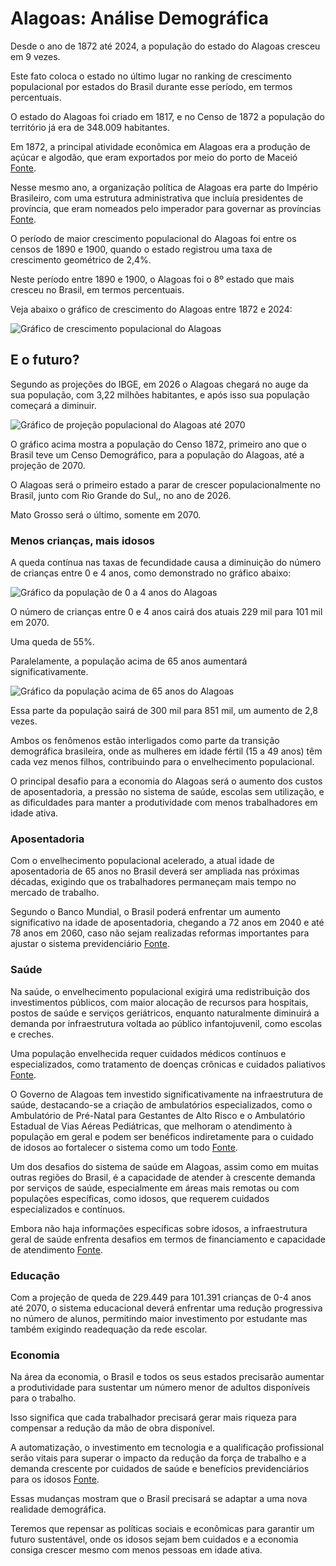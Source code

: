 # Alagoas: Análise Demográfica

Desde o ano de 1872 até 2024, a população do estado do Alagoas cresceu em 9 vezes.

Este fato coloca o estado no último lugar no ranking de crescimento populacional por estados do Brasil durante esse período, em termos percentuais.

O estado do Alagoas foi criado em 1817, e no Censo de 1872 a população do território já era de 348.009 habitantes.

Em 1872, a principal atividade econômica em Alagoas era a produção de açúcar e algodão, que eram exportados por meio do porto de Maceió  [Fonte](https://www.historiadealagoas.com.br/o-inicio-da-modernizacao-na-provincia-de-alagoas.html).

Nesse mesmo ano, a organização política de Alagoas era parte do Império Brasileiro, com uma estrutura administrativa que incluía presidentes de província, que eram nomeados pelo imperador para governar as províncias  [Fonte](https://www.repositorio.ufal.br/bitstream/riufal/7317/3/%E2%80%9CCrise%20dos%20bra%C3%A7os%E2%80%9D%20escravid%C3%A3o,%20economia%20e%20imigra%C3%A7%C3%A3o%20em%20Alagoas%20(1850-1888).pdf).

O período de maior crescimento populacional do Alagoas foi entre os censos de 1890 e 1900, quando o estado registrou uma taxa de crescimento geométrico de 2,4%.

Neste período entre 1890 e 1900, o Alagoas foi o 8º estado que mais cresceu no Brasil, em termos percentuais.

Veja abaixo o gráfico de crescimento do Alagoas entre 1872 e 2024:

![Gráfico de crescimento populacional do Alagoas](D:\jornalera-marista\censo-2022\dados\estados\graphs_pop_2024\Alagoas.png)

## E o futuro?

Segundo as projeções do IBGE, em 2026 o Alagoas chegará no auge da sua população, com 3,22 milhões habitantes, e após isso sua população começará a diminuir.

![Gráfico de projeção populacional do Alagoas até 2070](D:\jornalera-marista\censo-2022\dados\estados\graficos_populacao_estados_2070\Alagoas.png)

O gráfico acima mostra a população do Censo 1872, primeiro ano que o Brasil teve um Censo Demográfico, para a população do Alagoas, até a projeção de 2070.

O Alagoas será o primeiro estado a parar de crescer populacionalmente no Brasil, junto com Rio Grande do Sul,, no ano de 2026.

Mato Grosso será o último, somente em 2070.

### Menos crianças, mais idosos

A queda contínua nas taxas de fecundidade causa a diminuição do número de crianças entre 0 e 4 anos, como demonstrado no gráfico abaixo:

![Gráfico da população de 0 a 4 anos do Alagoas](D:\jornalera-marista\censo-2022\dados\estados\populacao_graficos_0_4_anos\estado_Alagoas.png)

O número de crianças entre 0 e 4 anos cairá dos atuais 229 mil para 101 mil em 2070.

Uma queda de 55%.

Paralelamente, a população acima de 65 anos aumentará significativamente.

![Gráfico da população acima de 65 anos do Alagoas](D:\jornalera-marista\censo-2022\dados\estados\populacao_graficos_acima_65\estado_Alagoas_acima_65.png)

Essa parte da população sairá de 300 mil para 851 mil, um aumento de 2,8 vezes.

Ambos os fenômenos estão interligados como parte da transição demográfica brasileira, onde as mulheres em idade fértil (15 a 49 anos) têm cada vez menos filhos, contribuindo para o envelhecimento populacional.

O principal desafio para a economia do Alagoas será o aumento dos custos de aposentadoria, a pressão no sistema de saúde, escolas sem utilização, e as dificuldades para manter a produtividade com menos trabalhadores em idade ativa.

### Aposentadoria

Com o envelhecimento populacional acelerado, a atual idade de aposentadoria de 65 anos no Brasil deverá ser ampliada nas próximas décadas, exigindo que os trabalhadores permaneçam mais tempo no mercado de trabalho.

Segundo o Banco Mundial, o Brasil poderá enfrentar um aumento significativo na idade de aposentadoria, chegando a 72 anos em 2040 e até 78 anos em 2060, caso não sejam realizadas reformas importantes para ajustar o sistema previdenciário [Fonte](https://www.migalhas.com.br/depeso/413353/futuro-da-aposentadoria-no-brasil-preparados-para-trabalhar-ate-78).

### Saúde

Na saúde, o envelhecimento populacional exigirá uma redistribuição dos investimentos públicos, com maior alocação de recursos para hospitais, postos de saúde e serviços geriátricos, enquanto naturalmente diminuirá a demanda por infraestrutura voltada ao público infantojuvenil, como escolas e creches.

Uma população envelhecida requer cuidados médicos contínuos e especializados, como tratamento de doenças crônicas e cuidados paliativos [Fonte](https://institutodelongevidade.org/longevidade-e-saude/envelhecimento-dos-brasileiros).

O Governo de Alagoas tem investido significativamente na infraestrutura de saúde, destacando-se a criação de ambulatórios especializados, como o Ambulatório de Pré-Natal para Gestantes de Alto Risco e o Ambulatório Estadual de Vias Aéreas Pediátricas, que melhoram o atendimento à população em geral e podem ser benéficos indiretamente para o cuidado de idosos ao fortalecer o sistema como um todo [Fonte](https://g1.globo.com/al/alagoas/especial-publicitario/secom-secretaria-de-comunicacao-social/juntos-por-uma-alagoas-de-todos/noticia/2025/02/21/governo-investe-r-33-bilhoes-em-saude-e-assistencia-e-garante-avanco-de-18percent.ghtml).

Um dos desafios do sistema de saúde em Alagoas, assim como em muitas outras regiões do Brasil, é a capacidade de atender à crescente demanda por serviços de saúde, especialmente em áreas mais remotas ou com populações específicas, como idosos, que requerem cuidados especializados e contínuos.

Embora não haja informações específicas sobre idosos, a infraestrutura geral de saúde enfrenta desafios em termos de financiamento e capacidade de atendimento [Fonte](http://alames.org/wp-content/uploads/2024/07/saudedebate.pdf).

### Educação

Com a projeção de queda de 229.449 para 101.391 crianças de 0-4 anos até 2070, o sistema educacional deverá enfrentar uma redução progressiva no número de alunos, permitindo maior investimento por estudante mas também exigindo readequação da rede escolar.

### Economia

Na área da economia, o Brasil e todos os seus estados precisarão aumentar a produtividade para sustentar um número menor de adultos disponíveis para o trabalho.

Isso significa que cada trabalhador precisará gerar mais riqueza para compensar a redução da mão de obra disponível.

A automatização, o investimento em tecnologia e a qualificação profissional serão vitais para superar o impacto da redução da força de trabalho e a demanda crescente por cuidados de saúde e benefícios previdenciários para os idosos [Fonte](https://talentosenior.com.br/os-impactos-do-envelhecimento-populacional-na-economia-do-brasil-desafios-e-oportunidades).

Essas mudanças mostram que o Brasil precisará se adaptar a uma nova realidade demográfica.

Teremos que repensar as políticas sociais e econômicas para garantir um futuro sustentável, onde os idosos sejam bem cuidados e a economia consiga crescer mesmo com menos pessoas em idade ativa.
